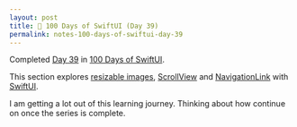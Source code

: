 ```yaml
---
layout: post
title: 📔 100 Days of SwiftUI (Day 39)
permalink: notes-100-days-of-swiftui-day-39
---
```


Completed [Day 39](https://www.hackingwithswift.com/100/swiftui/39) in [100 Days of SwiftUI](https://www.hackingwithswift.com/100/swiftui).

This section explores [resizable images](https://developer.apple.com/documentation/swiftui/image/resizable(capinsets:resizingmode:)), [ScrollView](https://developer.apple.com/documentation/swiftui/scrollview) and [NavigationLink](https://developer.apple.com/documentation/swiftui/navigationlink) with [SwiftUI](https://developer.apple.com/documentation/swiftui).

I am getting a lot out of this learning journey. Thinking about how continue on once the series is complete.
